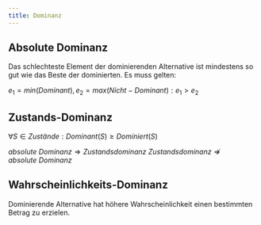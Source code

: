 ```yaml
---
title: Dominanz
---
```

## Absolute Dominanz
Das schlechteste Element der dominierenden Alternative ist mindestens so gut wie das Beste der dominierten.
Es muss gelten:

$e_{1} = min(Dominant), e_{2} = max(Nicht-Dominant): e_{1} > e_{2}$
## Zustands-Dominanz
$\forall S \in Zustände: Dominant(S) \geq Dominiert(S)$

$absolute\ Dominanz \Rightarrow Zustandsdominanz$
$Zustandsdominanz \nRightarrow absolute\ Dominanz$
## Wahrscheinlichkeits-Dominanz
Dominierende Alternative hat höhere Wahrscheinlichkeit einen bestimmten Betrag zu erzielen.